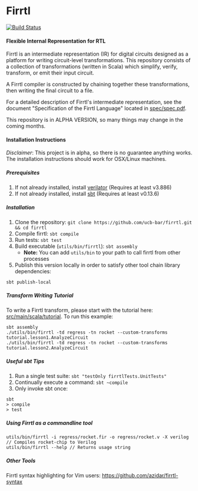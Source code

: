 # Firrtl
[![Build Status](https://travis-ci.org/ucb-bar/firrtl.svg?branch=master)](https://travis-ci.org/ucb-bar/firrtl)
#### Flexible Internal Representation for RTL

 Firrtl is an intermediate representation (IR) for digital circuits designed as a platform for writing circuit-level transformations.
 This repository consists of a collection of transformations (written in Scala) which simplify, verify, transform, or emit their input circuit.

 A Firrtl compiler is constructed by chaining together these transformations, then writing the final circuit to a file.

 For a detailed description of Firrtl's intermediate representation, see the document "Specification of the Firrtl Language" located in [spec/spec.pdf](https://github.com/ucb-bar/firrtl/blob/master/spec/spec.pdf).

 This repository is in ALPHA VERSION, so many things may change in the coming months.

#### Installation Instructions
*Disclaimer*: This project is in alpha, so there is no guarantee anything works. The installation instructions should work for OSX/Linux machines.

##### Prerequisites
 1. If not already installed, install [verilator](http://www.veripool.org/projects/verilator/wiki/Installing) (Requires at least v3.886)
 2. If not already installed, install [sbt](http://www.scala-sbt.org/) (Requires at least v0.13.6)

##### Installation
 1. Clone the repository:
    ```git clone https://github.com/ucb-bar/firrtl.git && cd firrtl```
 1. Compile firrtl: ```sbt compile```
 1. Run tests: ```sbt test```
 1. Build executable (`utils/bin/firrtl`): ```sbt assembly```
    * **Note:** You can add `utils/bin` to your path to call firrtl from other processes
 1. Publish this version locally in order to satisfy other tool chain library dependencies:
```
sbt publish-local
```

##### Transform Writing Tutorial

To write a Firrtl transform, please start with the tutorial here: [src/main/scala/tutorial](https://github.com/ucb-bar/firrtl/blob/master/src/main/tutorial).
To run this example:
```
sbt assembly
./utils/bin/firrtl -td regress -tn rocket --custom-transforms tutorial.lesson1.AnalyzeCircuit
./utils/bin/firrtl -td regress -tn rocket --custom-transforms tutorial.lesson2.AnalyzeCircuit
```

##### Useful sbt Tips
 1. Run a single test suite:
 `sbt "testOnly firrtlTests.UnitTests"`
 2. Continually execute a command:
 `sbt ~compile`
 3. Only invoke sbt once:
```
sbt
> compile
> test
```

##### Using Firrtl as a commandline tool
```
utils/bin/firrtl -i regress/rocket.fir -o regress/rocket.v -X verilog // Compiles rocket-chip to Verilog
utils/bin/firrtl --help // Returns usage string
```

##### Other Tools
Firrtl syntax highlighting for Vim users: https://github.com/azidar/firrtl-syntax
